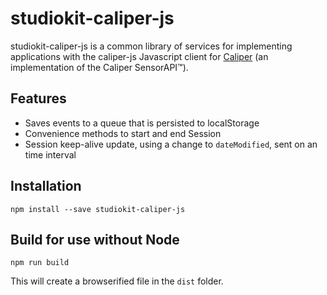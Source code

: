 # studiokit-caliper-js

studiokit-caliper-js is a common library of services for implementing applications with the caliper-js Javascript client for [Caliper](http://www.imsglobal.org/caliper) (an implementation of the Caliper SensorAPI™).

## Features

* Saves events to a queue that is persisted to localStorage
* Convenience methods to start and end Session
* Session keep-alive update, using a change to `dateModified`, sent on an time interval

## Installation

```
npm install --save studiokit-caliper-js
```

## Build for use without Node

```
npm run build
```

This will create a browserified file in the `dist` folder.
